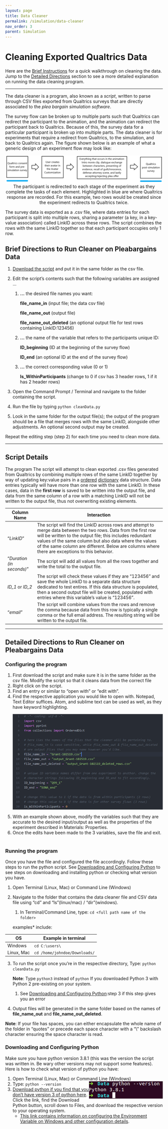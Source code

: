```yaml
---
layout: page
title: Data Cleaner
permalink: /simulation/data-cleaner
nav_order: 3
parent: Simulation
---
```

# Cleaning Exported Qualtrics Data

Here are the [Brief Instructions](#brief-directions-to-run-cleaner-on-pleabargains-data) for a quick walkthrough on cleaning the data. Jump to the [Detailed Directions](#detailed-directions-to-run-cleaner-on-pleabargains-data) section to see a more detailed explanation on running the data cleaning program.

***

The data cleaner is a program, also known as a *script*, written to parse through CSV files exported from Qualtrics surveys that are directly associated to the *plea bargain simulation software*.

The survey flow can be broken up to multiple parts such that Qualtrics can redirect the participant to the animation, and the animation can redirect the participant back to Qualtrics. Because of this, the survey data for a particular participant is broken up into multiple parts. The data cleaner is for experiments that require a redirect from Qualtrics, to the simulation, and back to Qualtrics again. The figure shown below is an example of what a generic design of an experiment flow may look like:

<p align="center">
    <img src="/img/data_cleaner1.png" align="center" alt="diagram of the experiment flow. Qualtrics entities are highlighted as blue">
    <caption style="caption-side:bottom">The participant is redirected to each stage of the experiment as they complete the tasks of each element. Highlighted in blue are where Qualtrics response are recorded. For this example, two rows would be created since the experiment redirects to Qualtrics twice.</caption>
</p>

The survey data is exported as a .csv file, where data entries for each participant is split into multiple rows, sharing a parameter (a key, in a key-value association) called LinkID across these rows. The script combines the rows with the same LinkID together so that each participant occupies only 1 row.


## Brief Directions to Run Cleaner on Pleabargains Data

1.  [Download the script]() and put it in the same folder as the csv file.
2.  Edit the script’s contents such that the following variables are assigned ...
    1.  **...** the desired file names you want:

         **file_name_in** (input file; the data csv file)

         **file_name_out** (output file)

         **file_name_out_deleted** (an optional output file for test rows containing LinkID:123456)

    2.  **...** the name of the variable that refers to the participants unique ID:

         **ID_beginning** (ID at the beginning of the survey flow)

         **ID_end** (an optional ID at the end of the survey flow)

    3.  **...** the correct corresponding value (0 or 1)

         <b>Is_WithinParticipants</b> (change to 0 if csv has 3 header rows, 1 if it has 2 header rows)

3.  Open the Command Prompt / Terminal and navigate to the folder containing the script.
4.  Run the file by typing `python cleanData.py`
5.  Look in the same folder for the output file(s); the output of the program should be a file that merges rows with the same LinkID, alongside other adjustments. An optional second output may be created.

Repeat the editing step (step 2) for each time you need to clean more data.

***

## Script Details

The program The script will attempt to clean exported .csv files generated from Qualtrics by combining multiple rows of the same LinkID together by way of updating key:value pairs in a [ordered](ordered-objects) [dictionary](python-dictionaries) data structure. Data entries typically will have more than one row with the same LinkID. In these cases, data in the **first row** is saved to be written into the output file, and data from the same column of a row with a matching LinkID will not be written to the output file, thus not overwriting existing elements.

| Column Name | Interaction |
| ----- | ----- |
| “*LinkID*” | The script will find the LinkID across rows and attempt to merge data between the two rows. Data from the first row will be written to the output file; this includes redundant values of the same column but also data where the values of the same column are different. Below are columns where there are exceptions to this behavior. |
| “*Duration (in seconds)*” | The script will add all values from all the rows together and write the total to the output file. |
| *ID_1* or *ID_2* | The script will check these values if they are “123456” and save the whole LinkID to a separate data structure dedicated to test entires. If this data structure is populated, then a second output file will be created, populated with entries where this variable’s value is “123456”. |
| “*email*” | The script will combine values from the rows and remove the comma because data from this row is typically a single comma or the full email address. The resulting string will be written to the output file. |

***

## Detailed Directions to Run Cleaner on Pleabargains Data

### Configuring the program

1.  First download the script and make sure it is in the same folder as the csv file.
    Modify the script so that it cleans data from the correct file
2.  Right click on the script.
3.  Find an entry or similar to “open with” or “edit with”.
4.  Find the respective application you would like to open with. Notepad, Text Editor suffices. Atom, and sublime text can be used as well, as they have keyword highlighting.
    <p align="center">
        <img src="/img/data_cleaner2.png" align="center" alt="written declarations of variables in the program">
    </p>
5.  With an example shown above, modify the variables such that they are accurate to the desired input/output as well as the properties of the experiment described in Materials: Properties.
6.  Once the edits have been made to the 3 variables, save the file and exit.  


### Running the program

Once you have the file and configured the file accordingly. Follow these steps to run the python script. See [Downloading and Configuring Python](#downloading-and-configuring-python) to see steps on downloading and installing python or checking what version you have.

1.  Open Terminal (Linux, Mac) or Command Line (Windows)
2.  Navigate to the folder that contains the data cleaner file and CSV data file using “cd” and “ls”(linux/mac) / “dir”(windows).
    1.  In Terminal/Command Line, type: `cd <full path name of the folder>`

    examples* include:

| OS | Example in terminal |
| ----- | ----- |
| Windows | `cd C:\users\` |
| Linux, Mac | `cd /home/johndoe/Downloads/` |

3.  To run the script once you’re in the respective directory, Type: `python cleanData.py`

    **Note**: Type `python3` instead of `python` If you downloaded Python 3 with Python 2 pre-existing on your system.

    1.  See [Downloading and Configuring Python](#downloading-and-configuring-python):step 3 if this step gives you an error

4.  Output files will be generated in the same folder based on the names of **file_name_out** and **file_name_out_deleted**.

**Note**: If your file has spaces, you can either encapsulate the whole name of the folder in “quotes” or precede each space character with a “\” backslash character ensuring the space character is read.

### Downloading and Configuring Python

Make sure you have python version 3.8.1 (this was the version the script was written in. Be wary other versions may not support some features). Here is how to check what version of python you have:

1.  Open Terminal (Linux, Mac) or Command Line (Windows) <img src="/img/data_cleaner3.png" align="right" alt="checking the version of Python installed">
2.  Type: `python --version`
3.  [Download python if you find that you don’t have version 3 of python here](download-python). Click the link, find the Download Python button, scroll down to Files, and download the respective version to your operating system.
    * [This link contains information on configuring the Environment Variable on Windows and other configuration details](environment-variable).

[ordered-objects]: https://docs.python.org/2/library/collections.html#ordereddict-objects
[python-dictionaries]: https://www.w3schools.com/python/python_dictionaries.asp

[download-python]: https://www.python.org/downloads/
[environment-variable]: https://en.wikibooks.org/wiki/Python_Programming/Getting_Python
